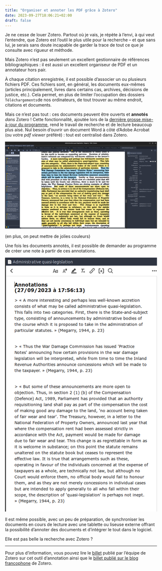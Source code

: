```yaml
---
title: "Organiser et annoter les PDF grâce à Zotero"
date: 2023-09-27T18:06:21+02:00
draft: false
---
```


Je ne cesse de louer Zotero. Partout où je vais, je répète à l’envi, à qui veut l’entendre, que Zotero est l’outil le plus utile pour la recherche – et que sans lui, je serais sans doute incapable de garder la trace de tout ce que je consulte avec rigueur et méthode. 

Mais Zotero n’est pas seulement un excellent gestionnaire de références bibliographiques : il est aussi un excellent organiseur de PDF et un annotateur hors pair. 

À chaque citation enregistrée, il est possible d’associer un ou plusieurs fichiers PDF. Ces fichiers sont, en général, les documents eux-mêmes (articles principalement, livres dans certains cas, archives, décisions de justice, etc.). Cela permet, en plus de limiter l’occupation des dossiers `Téléchargements`de nos ordinateurs, de tout trouver au même endroit, citations et documents. 

Mais ce n’est pas tout : ces documents peuvent être ouverts et **annotés** *dans* Zotero ! Cette fonctionnalité, ajoutée lors de la [dernière grosse mise-à-jour du programme](https://www.zotero.org/blog/zotero-6/), rend le travail de recherche et de lecture beaucoup plus aisé. Nul besoin d’ouvrir un document Word à côté d’Adobe Acrobat (ou votre *pdf viewer* préféré) : tout est centralisé dans Zotero.

![](1.png)



(en plus, on peut mettre de jolies couleurs)

Une fois les documents annotés, il est possible de demander au programme de créer une note à partir de ces annotations. 

![](2.png)

Il est même possible, avec un peu de préparation, de synchroniser les documents en cours de lecture avec une tablette ou liseuse externe offrant la possibilité d’annoter des documents et d’intégrer le tout dans le logiciel.

Elle est pas belle la recherche avec Zotero ?

--- 

Pour plus d’information, vous pouvez lire le [billet](https://www.zotero.org/blog/zotero-6/) publié par l’équipe de Zotero sur cet outil d’annotation ainsi que le [billet publié sur le blog francophone](https://zotero.hypotheses.org/1129) de Zotero.
